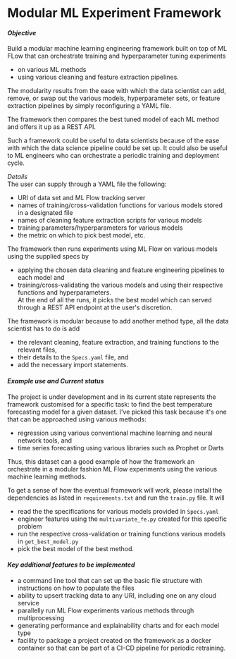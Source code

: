 # Modular ML Experiment Framework


#### _Objective_
Build a modular machine learning engineering framework built on top of ML FLow that can orchestrate training and hyperparameter tuning experiments   
- on various ML methods  
- using various cleaning and feature extraction pipelines.  

The modularity results from the ease with which the data scientist can add, remove, or swap out the various models, hyperparameter sets, or feature extraction pipelines by simply reconfiguring a YAML file. 

The framework then compares the best tuned model of each ML method and offers it up as a REST API. 

Such a framework could be useful to data scientists because of the ease with which the data science pipeline could be set up. It could also be useful to ML engineers who can orchestrate a periodic training and deployment cycle. 

_Details_  
The user can supply through a YAML file the following:  
- URI of data set and ML Flow tracking server  
- names of training/cross-validation functions for various models stored in a designated file  
- names of cleaning feature extraction scripts for various models  
- training parameters/hyperparameters for various models  
- the metric on which to pick best model, etc.   

The framework then runs experiments using ML Flow on various models using the supplied specs by   
- applying the chosen data cleaning and feature engineering pipelines to each model and  
- training/cross-validating the various models and using their respective functions and hyperparameters.  
At the end of all the runs, it picks the best model which can served through a REST API endpoint at the user's discretion.  


The framework is modular because to add another method type, all the data scientist has to do is add   
- the relevant cleaning, feature extraction, and training functions to the relevant files,  
- their details to the `Specs.yaml` file, and  
- add the necessary import statements.

#### _Example use and Current status_
The project is under development and in its current state represents the framework customised for a specific task: to find the best temperature forecasting model for a given dataset. I've picked this task because it's one that can be approached using various methods:  
- regression using various conventional machine learning and neural network tools, and   
- time series forecasting using various libraries such as Prophet or Darts

Thus, this dataset can a good example of how the framework an orchestrate in a modular fashion ML Flow experiments using the various machine learning methods. 

To get a sense of how the eventual framework will work, please install the dependencies as listed in `requirements.txt` and run the `train.py` file. It will  
- read the the specifications for various models provided in `Specs.yaml`  
- engineer features using the `multivariate_fe.py` created for this specific problem  
- run the respective cross-validation or training functions various models in `get_best_model.py`  
- pick the best model of the best method.   


#### _Key additional features to be implemented_
- a command line tool that can set up the basic file structure with instructions on how to populate the files  
- ability to upsert tracking data to any URI, including one on any cloud service  
- parallelly run ML Flow experiments various methods through multiprocessing  
- generating performance and explainability charts and for each model type  
- facility to package a project created on the framework as a docker container so that can be part of a CI-CD pipeline for periodic retraining. 
 



